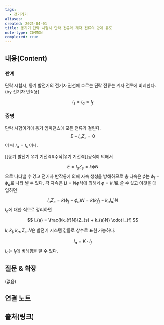 ```yaml
---
tags:
  - 전기기기
aliases: 
created: 2025-04-01
title: 동기기 단락 시험시 단락 전류와 계자 전류의 관계 유도
note-type: COMMON
completed: true
---
```


## 내용(Content)

### 관계

단락 시험시, 동기 발전기의 전기자 권선에 흐르는 단락 전류는 계자 전류에 비례한다. (by 전기자 반작용)

$$
I_{s} = I_{a} \propto I_{f}
$$

### 증명

단락 시험이기에 동기 임피던스에 모든 전류가 걸린다.
$$
E - I_{a}Z_{s} = 0
$$
이 때 $I_{a} = I_{s}$ 이다.

[[동기 발전기 유기 기전력#수식|유기 기전력]]공식에 의해서

$$
E = I_{a}Z_{s} = k \phi N
$$
으로 나타낼 수 있고 전기자 반작용에 의해 자속 생성을 방해하므로 총 자속은 $\phi$는 $\phi_{f}-\phi _a$로 나타 낼 수 있다. 각 자속은 $LI = N\phi$식에 의해서 $\phi = k'I$로 쓸 수 있고 이것을 대입하면

$$
I_{a}Z_{s} = k(\phi_{f} - \phi_{a})N = k (k_{f}I_{f} - k_{a}I_{a})N
$$
$I_a$에 대한 식으로 정리하면

$$
I_{a} = \frac{kk_{f}N}{Z_{s} + k_{a}N} \cdot I_{f}
$$

$k, k_{f},k_{a}, Z_{s}, N$은 발전기 시스템 값들로 상수로 표현 가능하다.

$$
I_{a} = K \cdot I_{f}
$$
$I_{a}$는 $I_{f}$에 비례함을 알 수 있다.


## 질문 & 확장

(없음)

## 연결 노트

## 출처(링크)


